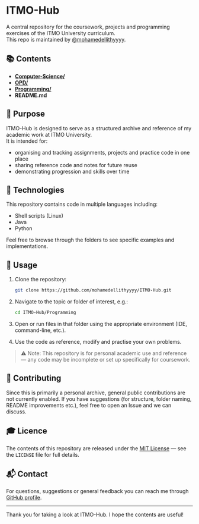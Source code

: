 
# ITMO-Hub

A central repository for the coursework, projects and programming exercises of the ITMO University curriculum.  
This repo is maintained by [@mohamedellithyyyy](https://github.com/mohamedellithyyyy).

## 📚 Contents

- [**Computer-Science/**](https://github.com/mohamedellithyyyy/ITMO-Hub/tree/main/Computer-Science)
- [**OPD/** ](https://github.com/mohamedellithyyyy/ITMO-Hub/tree/main/OPD)
- [**Programming/**](https://github.com/mohamedellithyyyy/ITMO-Hub/tree/main/Programming) 
- **README.md**  

## 🎯 Purpose

ITMO-Hub is designed to serve as a structured archive and reference of my academic work at ITMO University.  
It is intended for:

- organising and tracking assignments, projects and practice code in one place  
- sharing reference code and notes for future reuse  
- demonstrating progression and skills over time  

## 🧰 Technologies

This repository contains code in multiple languages including:

- Shell scripts  (Linux)
- Java  
- Python  

Feel free to browse through the folders to see specific examples and implementations.

## 🚀 Usage

1. Clone the repository:  
   ```bash
   git clone https://github.com/mohamedellithyyyy/ITMO-Hub.git
   ```

2. Navigate to the topic or folder of interest, e.g.:

   ```bash
   cd ITMO-Hub/Programming
   ```
3. Open or run files in that folder using the appropriate environment (IDE, command-line, etc.).
4. Use the code as reference, modify and practise your own problems.

> ⚠️ Note: This repository is for personal academic use and reference — any code may be incomplete or set up specifically for coursework.

## 🤝 Contributing

Since this is primarily a personal archive, general public contributions are not currently enabled.
If you have suggestions (for structure, folder naming, README improvements etc.), feel free to open an Issue and we can discuss.

## 🎓 Licence

The contents of this repository are released under the [MIT License](LICENSE) — see the `LICENSE` file for full details.

## 📬 Contact

For questions, suggestions or general feedback you can reach me through [GitHub profile](https://github.com/mohamedellithyyyy).

---

Thank you for taking a look at ITMO-Hub. I hope the contents are useful!

